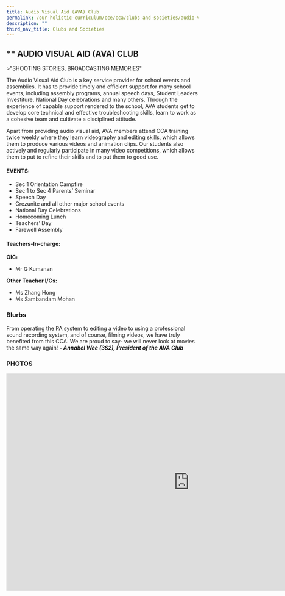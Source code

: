 ```yaml
---
title: Audio Visual Aid (AVA) Club
permalink: /our-holistic-curriculum/cce/cca/clubs-and-societies/audio-visual-aid-ava-club/
description: ""
third_nav_title: Clubs and Societies
---
```

## ** AUDIO VISUAL AID (AVA) CLUB

&gt;"SHOOTING STORIES, BROADCASTING MEMORIES"

The Audio Visual Aid Club is a key service provider for school events and assemblies. It has to provide timely and efficient support for many school events, including assembly programs, annual speech days, Student Leaders Investiture, National Day celebrations and many others. Through the experience of capable support rendered to the school, AVA students get to develop core technical and effective troubleshooting skills, learn to work as a cohesive team and cultivate a disciplined attitude.  
  
Apart from providing audio visual aid, AVA members attend CCA training twice weekly where they learn videography and editing skills, which allows them to produce various videos and animation clips. Our students also actively and regularly participate in many video competitions, which allows them to put to refine their skills and to put them to good use.

#### **EVENTS:**
*   Sec 1 Orientation Campfire
*   Sec 1 to Sec 4 Parents’ Seminar
*   Speech Day
*   Crezunite and all other major school events
*   National Day Celebrations
*   Homecoming Lunch
*   Teachers’ Day
*   Farewell Assembly


#### **Teachers-In-charge:**
**OIC:**  
* Mr G Kumanan
  
**Other Teacher I/Cs:**  
* Ms Zhang Hong
* Ms Sambandam Mohan



### **Blurbs**
From operating the PA system to editing a video to using a professional sound recording system, and of course, filming videos, we have truly benefited from this CCA. We are proud to say- we will never look at movies the same way again!
***- Annabel Wee (3S2), President of the AVA Club***



### **PHOTOS** ###

<iframe src="https://docs.google.com/presentation/d/e/2PACX-1vQPJtsJWz3FA_cQrTeEJ6kc_nnqSpbNaX0OvaIozDjyohwKyC9N5I3ZEawR-_O9gXzrz6Q2XYGtHMKR/embed?start=true&loop=true&delayms=3000" frameborder="0" width="960" height="569" allowfullscreen="true"></iframe>